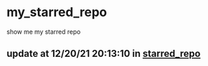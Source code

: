 # my_starred_repo
show me my starred repo

update at 12/20/21 20:13:10 in [starred_repo](./index.html)
---

